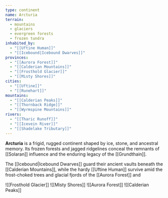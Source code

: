 ```yaml
---
type: continent
name: Arcturia
terrain:
  - mountains
  - glaciers
  - evergreen forests
  - frozen tundra
inhabited_by:
  - "[[Uftine Human]]"
  - "[[Icebound|Icebound Dwarves]]"
provinces:
  - "[[Aurora Forest]]"
  - "[[Calderian Mountains]]"
  - "[[Frosthold Glacier]]"
  - "[[Misty Shores]]"
cities:
  - "[[Uftine]]"
  - "[[Runehart]]"
mountains:
  - "[[Calderian Peaks]]"
  - "[[Thornback Ridge]]"
  - "[[Wyrmspine Mountains]]"
rivers:
  - "[[Tharic Runoff]]"
  - "[[Icevein River]]"
  - "[[Shadelake Tributary]]"
---
```



**Arcturia** is a frigid, rugged continent shaped by ice, stone, and ancestral memory. Its frozen forests and jagged ridgelines conceal the remnants of [[Solaran]] influence and the enduring legacy of the [[Grundthain]].

The [[Icebound|Icebound Dwarves]] guard their ancient vaults beneath the [[Calderian Mountains]], while the hardy [[Uftine Human]] survive amid the frost-choked trees and glacial fjords of the [[Aurora Forest]] and


![[Frosthold Glacier]]
![[Misty Shores]]
![[Aurora Forest]]
![[Calderian Peaks]]